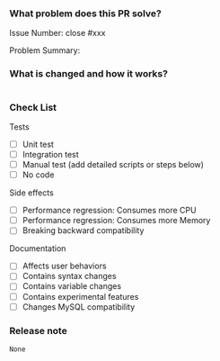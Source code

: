 ### What problem does this PR solve?

Issue Number: close #xxx

Problem Summary:

### What is changed and how it works?

```commit-message

```

### Check List

Tests <!-- At least one of them must be included. -->

- [ ] Unit test
- [ ] Integration test
- [ ] Manual test (add detailed scripts or steps below)
- [ ] No code

Side effects

- [ ] Performance regression: Consumes more CPU
- [ ] Performance regression: Consumes more Memory
- [ ] Breaking backward compatibility

Documentation

- [ ] Affects user behaviors
- [ ] Contains syntax changes
- [ ] Contains variable changes
- [ ] Contains experimental features
- [ ] Changes MySQL compatibility

### Release note

<!-- bugfix or new feature needs a release note -->

```release-note
None
```

